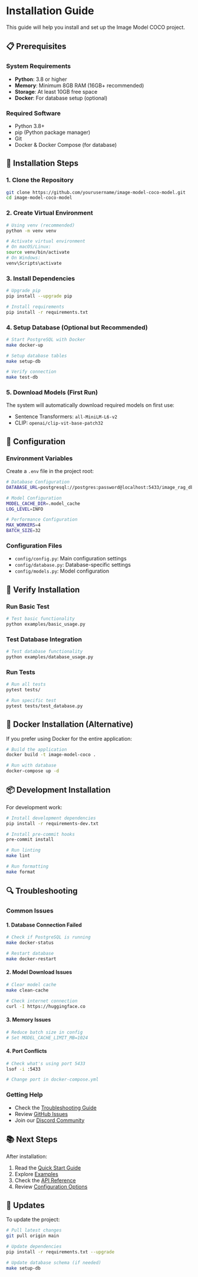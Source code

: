 # Installation Guide

This guide will help you install and set up the Image Model COCO project.

## 📋 Prerequisites

### System Requirements
- **Python**: 3.8 or higher
- **Memory**: Minimum 8GB RAM (16GB+ recommended)
- **Storage**: At least 10GB free space
- **Docker**: For database setup (optional)

### Required Software
- Python 3.8+
- pip (Python package manager)
- Git
- Docker & Docker Compose (for database)

## 🚀 Installation Steps

### 1. Clone the Repository

```bash
git clone https://github.com/yourusername/image-model-coco-model.git
cd image-model-coco-model
```

### 2. Create Virtual Environment

```bash
# Using venv (recommended)
python -m venv venv

# Activate virtual environment
# On macOS/Linux:
source venv/bin/activate
# On Windows:
venv\Scripts\activate
```

### 3. Install Dependencies

```bash
# Upgrade pip
pip install --upgrade pip

# Install requirements
pip install -r requirements.txt
```

### 4. Setup Database (Optional but Recommended)

```bash
# Start PostgreSQL with Docker
make docker-up

# Setup database tables
make setup-db

# Verify connection
make test-db
```

### 5. Download Models (First Run)

The system will automatically download required models on first use:
- Sentence Transformers: `all-MiniLM-L6-v2`
- CLIP: `openai/clip-vit-base-patch32`

## 🔧 Configuration

### Environment Variables

Create a `.env` file in the project root:

```bash
# Database Configuration
DATABASE_URL=postgresql://postgres:password@localhost:5433/image_rag_db

# Model Configuration
MODEL_CACHE_DIR=.model_cache
LOG_LEVEL=INFO

# Performance Configuration
MAX_WORKERS=4
BATCH_SIZE=32
```

### Configuration Files

- `config/config.py`: Main configuration settings
- `config/database.py`: Database-specific settings
- `config/models.py`: Model configuration

## 🧪 Verify Installation

### Run Basic Test

```bash
# Test basic functionality
python examples/basic_usage.py
```

### Test Database Integration

```bash
# Test database functionality
python examples/database_usage.py
```

### Run Tests

```bash
# Run all tests
pytest tests/

# Run specific test
pytest tests/test_database.py
```

## 🐳 Docker Installation (Alternative)

If you prefer using Docker for the entire application:

```bash
# Build the application
docker build -t image-model-coco .

# Run with database
docker-compose up -d
```

## 📦 Development Installation

For development work:

```bash
# Install development dependencies
pip install -r requirements-dev.txt

# Install pre-commit hooks
pre-commit install

# Run linting
make lint

# Run formatting
make format
```

## 🔍 Troubleshooting

### Common Issues

#### 1. Database Connection Failed
```bash
# Check if PostgreSQL is running
make docker-status

# Restart database
make docker-restart
```

#### 2. Model Download Issues
```bash
# Clear model cache
make clean-cache

# Check internet connection
curl -I https://huggingface.co
```

#### 3. Memory Issues
```bash
# Reduce batch size in config
# Set MODEL_CACHE_LIMIT_MB=1024
```

#### 4. Port Conflicts
```bash
# Check what's using port 5433
lsof -i :5433

# Change port in docker-compose.yml
```

### Getting Help

- Check the [Troubleshooting Guide](troubleshooting.md)
- Review [GitHub Issues](https://github.com/yourusername/image-model-coco-model/issues)
- Join our [Discord Community](https://discord.gg/your-community)

## 📚 Next Steps

After installation:

1. Read the [Quick Start Guide](quickstart.md)
2. Explore [Examples](examples/)
3. Check the [API Reference](api/README.md)
4. Review [Configuration Options](configuration.md)

## 🔄 Updates

To update the project:

```bash
# Pull latest changes
git pull origin main

# Update dependencies
pip install -r requirements.txt --upgrade

# Update database schema (if needed)
make setup-db
``` 